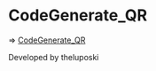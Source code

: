 # CodeGenerate_QR

=> [CodeGenerate_QR](https://theluposki.github.io/CodeGenerate_QR/)

Developed by theluposki